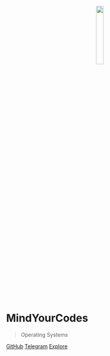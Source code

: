 <p align='center'> <a href="https://www.github.com/organizations/Freaxcode"> <img class="intro" width="20%" src="https://lh3.googleusercontent.com/a-/AOh14GjFVduN3SWE5c75X3kfBqVCQPtCgz3T_IZ8m329=s288-p-rw-no" ></a></p>


# MindYourCodes
> Operating Systems


[GitHub](https://github.com/mindyourcodes/)
[Telegram](#)
[Explore](#basics)
